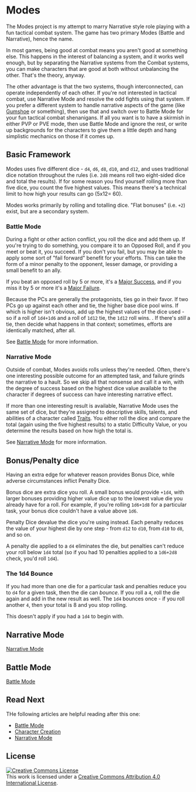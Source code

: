 # Modes

The Modes project is my attempt to marry Narrative style role playing with a fun tactical combat system. The game has two primary Modes (Battle and Narrative), hence the name.

In most games, being good at combat means you aren't good at something else. This happens in the interest of balancing a system, and it works well enough, but by separating the Narrative systems from the Combat systems, you can make characters that are good at both without unbalancing the other. That's the theory, anyway.

The other advantage is that the two systems, though interconnected, can operate independently of each other. If you're not interested in tactical combat, use Narrative Mode and resolve the odd fights using that system. If you prefer a different system to handle narrative aspects of the game (like [Gumshoe](https://en.wikipedia.org/wiki/Gumshoe_System) or something), then use that and switch over to Battle Mode for your fun tactical combat shenanigans. If all you want is to have a skirmish in either PVP or PVE mode, then use Battle Mode and ignore the rest, or write up backgrounds for the characters to give them a little depth and hang simplistic mechanics on those if it comes up. 

## Basic Framework

Modes uses five different dice - `d4`, `d6`, `d8`, `d10`, and `d12`, and uses traditional dice notation throughout the rules (i.e. `2d8` means roll two eight-sided dice and total the results). If for some reason you find yourself rolling more than five dice, you count the five highest values. This means there's a technical limit to how high your results can go (5x12= 60).

Modes works primarily by rolling and totalling dice. "Flat bonuses" (i.e. `+2`) exist, but are a secondary system.

### Battle Mode

During a fight or other action conflict, you roll the dice and add them up. If you're trying to do something, you compare it to an Opposed Roll, and if you meet or beat it, you succeed. If you don't you fail, but you may be able to apply some sort of "fail forward" benefit for your efforts. This can take the form of a minor penalty to the opponent, lesser damage, or providing a small benefit to an ally.

If you beat an opposed roll by 5 or more, it's a [Major Success](MajorSuccess.md), and if you miss it by 5 or more it's a [Major Failure](MajorFailure.md).

Because the PCs are generally the protagonists, ties go in their favor. If two PCs go up against each other and tie, the higher base dice pool wins. If which is higher isn't obvious, add up the highest values of the dice used - so if a roll of `1d4+1d6` and a roll of `1d12` tie, the `1d12` roll wins. . If there's *still* a tie, then decide what happens in that context; sometimes, efforts are identically matched, after all.

See [Battle Mode](Mode.Battle.md) for more information.

### Narrative Mode

Outside of combat, Modes avoids rolls unless they're needed. Often, there's one interesting possible outcome for an attempted task, and failure grinds the narrative to a hault. So we skip all that nonsense and call it a win, with the degree of success based on the highest dice value available to the character if degrees of success can have interesting narrative effect. 

If more than one interesting result is available, Narrative Mode uses the same set of dice, but they're assigned to descriptive skills, talents, and abilities of a character called [Traits](Narrative.Traits.md). You either roll the dice and compare the total (again using the five highest results) to a static Difficulty Value, or you determine the results based on how high the total is.

See [Narrative Mode](Mode.Narrative.md) for more information.

## Bonus/Penalty dice

Having an extra edge for whatever reason provides Bonus Dice, while adverse circumstances inflict Penalty Dice.

Bonus dice are extra dice you roll. A small bonus would provide `+1d4`, with larger bonuses providing higher value dice up to the lowest value die you already have for a roll. For example, if you're rolling `1d6+1d8` for a particular task, your bonus dice couldn't have a value above `1d6`.

Penalty Dice devalue the dice you're using instead. Each penalty reduces the value of your highest die by one step - from `d12` to `d10`, from `d10` to `d8`, and so on. 

A penalty die applied to a `d4` eliminates the die, but penalties can't reduce your roll below `1d4` total (so if you had 10 penalties applied to a `1d6+2d8` check, you'd roll `1d4`).

### The 1d4 Bounce

If you had more than one die for a particular task and penalties reduce you to `d4` for a given task, then the die can *bounce*. If you roll a `4`, roll the die again and add in the new result as well. The `1d4` bounces once - if you roll another `4`, then your total is 8 and you stop rolling.

This doesn't apply if you had a `1d4` to begin with.

## Narrative Mode

[Narrative Mode](Mode.Narrative.md)

## Battle Mode

[Battle Mode](Mode.Battle.md)

## Read Next

THe following articles are helpful reading after this one:

* [Battle Mode](Mode.Battle.md)
* [Character Creation](CharacterCreation.md)
* [Narrative Mode](Mode.Narrative.md)


## License

[![Creative Commons License](https://i.creativecommons.org/l/by/4.0/80x15.png)](http://creativecommons.org/licenses/by/4.0/)<br>
This work is licensed under a [Creative Commons Attribution 4.0 International License](http://creativecommons.org/licenses/by/4.0/).
